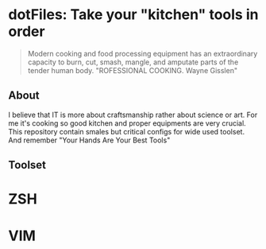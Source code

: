 dotFiles: Take your "kitchen" tools in order
===========================================

> Modern cooking and food processing equipment has an extraordinary capacity to burn, cut, smash, mangle, and amputate parts of the tender human body. "ROFESSIONAL COOKING. Wayne Gisslen"

About
-----
I believe that IT is more about craftsmanship rather about science or art. For me it's cooking so good kitchen and proper equipments are very crucial. This repository contain smales but critical configs for wide used toolset. And remember "Your Hands Are Your Best Tools" 

Toolset
------

# ZSH
# VIM
#
